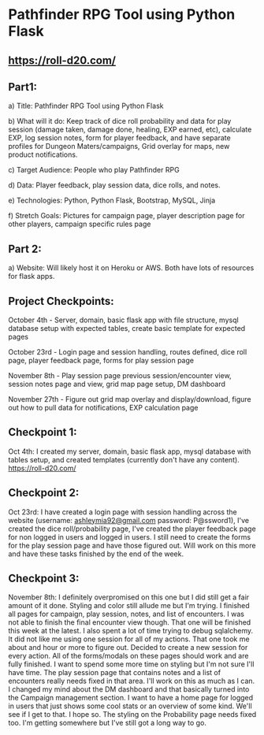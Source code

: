 # Pathfinder RPG Tool using Python Flask
## https://roll-d20.com/


## Part1:

a)	Title: Pathfinder RPG Tool using Python Flask

b)	What will it do: Keep track of dice roll probability and data for play session 
(damage taken, damage done, healing, EXP earned, etc), calculate EXP, log session notes, 
form for player feedback, and have separate profiles for Dungeon Maters/campaigns, Grid 
overlay for maps, new product notifications.

c)	Target Audience: People who play Pathfinder RPG

d)	Data: Player feedback, play session data, dice rolls, and notes.

e)	Technologies: Python, Python Flask, Bootstrap, MySQL, Jinja

f)	Stretch Goals: Pictures for campaign page, player description page for other players, campaign specific rules page

## Part 2:

a)	Website: Will likely host it on Heroku or AWS. Both have lots of resources for flask apps.



## Project Checkpoints:

October 4th - Server, domain, basic flask app with file structure, mysql database setup with expected tables, create basic template for expected pages

October 23rd - Login page and session handling, routes defined, dice roll page, player feedback page, forms for play session page 

November 8th - Play session page previous session/encounter view, session notes page and view, grid map page setup, DM dashboard

November 27th - Figure out grid map overlay and display/download, figure out how to pull data for notifications, EXP calculation page 


## Checkpoint 1:
Oct 4th: I created my server, domain, basic flask app, mysql database with tables setup, and created templates (currently don't have any content). https://roll-d20.com/


## Checkpoint 2:
Oct 23rd: I have created a login page with session handling across the website (username: ashleymia92@gmail.com 
password: P@ssword1), I've created the dice roll/probability page, I've created the player feedback page for non 
logged in users and logged in users. I still need to create the forms for the play session page and have those 
figured out. Will work on this more and have these tasks finished by the end of the week. 


## Checkpoint 3: 
November 8th: I definitely overpromised on this one but I did still get a fair amount of it done. Styling and color still allude me but I'm trying.
I finished all pages for campaign, play session, notes, and list of encounters. I was not able to finish the final encounter view though. 
That one will be finished this week at the latest. I also spent a lot of time trying to debug sqlalchemy. It did not like me using one session 
for all of my actions. That one took me about and hour or more to figure out. Decided to create a new session for every action. All of the forms/modals
on these pages should work and are fully finished. I want to spend some more time on styling but I'm not sure I'll have time. The play session
page that contains notes and a list of encounters really needs fixed in that area. I'll work on this as much as I can. I changed my mind about the
DM dashboard and that basically turned into the Campaign management section. I want to have a home page for logged in users that just
shows some cool stats or an overview of some kind. We'll see if I get to that. I hope so. The styling on the Probability page needs fixed too.
I'm getting somewhere but I've still got a long way to go.
